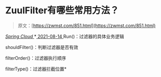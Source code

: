 <!--yml
category: 未分类
date: 0001-01-01 00:00:00
--->

# ZuulFilter有哪些常用方法？

> 原文：[https://zwmst.com/851.html](https://zwmst.com/851.html)

   [ *Spring Cloud* ](https://zwmst.com/spring-cloud)*[ <time datetime="2021-08-14T08:24:53+08:00"> 2021-08-14 </time> ](https://zwmst.com/851.html)  Run()：过滤器的具体业务逻辑

shouldFilter()：判断过滤器是否有效

filterOrder()：过滤器执行顺序

filterType()：过滤器拦截位置*